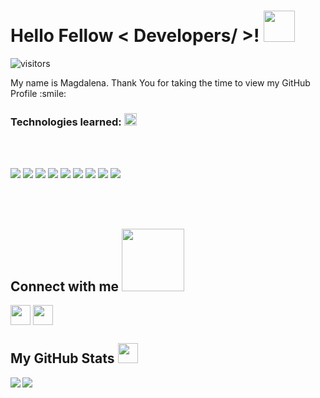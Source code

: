 ### <h1> Hello Fellow < Developers/ >! <img src = "https://raw.githubusercontent.com/MartinHeinz/MartinHeinz/master/wave.gif" width = 50px> </h1>
<p align='center'>

<p align='center'>

![visitors](https://visitor-badge.glitch.me/badge?page_id=magdakolaniak.magdakolaniak)

</p>
<div size='20px'> My name is Magdalena. Thank You for taking the time to view my GitHub Profile :smile: 
</div>
  <h3 align="left"> Technologies learned: <img src = "https://media2.giphy.com/media/QssGEmpkyEOhBCb7e1/giphy.gif?cid=ecf05e47a0n3gi1bfqntqmob8g9aid1oyj2wr3ds3mg700bl&rid=giphy.gif" width = 20px> </h3><br></br>



<p align = 'left'>
<img src="https://img.shields.io/badge/Bootstrap-563D7C?style=for-the-badge&logo=bootstrap&logoColor=white">
<img src = 'https://img.shields.io/badge/React-00599C?style=for-the-badge&logo=react&logoColor=white' />
<img src = 'https://img.shields.io/badge/JavaScript-ED8B00?style=for-the-badge&logo=javascript&logoColor=white' />
<img src = 'https://img.shields.io/badge/CSS%20-%23F37626.svg?&style=for-the-badge&logo=CSS&logoColor=white'/>
<img src = 'https://img.shields.io/badge/html%20-%23150458.svg?&style=for-the-badge&logo=html&logoColor=white'/>
<img src="https://img.shields.io/badge/GitHub-100000?style=for-the-badge&logo=github&logoColor=white">
<img src = 'https://img.shields.io/badge/PostgreSQL-00000F?style=for-the-badge&logo=postgresql&logoColor=white'/> 
<img src="https://img.shields.io/badge/Heroku-430098?style=for-the-badge&logo=heroku&logoColor=white">
<img src="https://img.shields.io/badge/Node.js-43853D?style=for-the-badge&logo=node.js&logoColor=white">


</p>
<br></br>
<h2> Connect with me <img src='https://raw.githubusercontent.com/ShahriarShafin/ShahriarShafin/main/Assets/handshake.gif' width="100px"> </h2>
<a href = 'https://www.linkedin.com/in/magda-kolaniak'> <img width = '32px' align= 'center' src="https://raw.githubusercontent.com/rahulbanerjee26/githubAboutMeGenerator/main/icons/linked-in-alt.svg"/></a> 
<a href = 'https://www.github.com/magdakolaniak'> <img width = '32px' align= 'center' src="https://raw.githubusercontent.com/rahulbanerjee26/githubAboutMeGenerator/main/icons/github.svg"/></a> 



<h2> My GitHub Stats <img src='https://media1.giphy.com/media/du3J3cXyzhj75IOgvA/giphy.gif?cid=ecf05e47x2g034i9pzwtzzsd3xgg2w9nr94t4tflbbgo3008&rid=giphy.gif' width='32px'> </h2>

<a href="https://github.com/anuraghazra/github-readme-stats">
<img align="left" src="https://github-readme-stats.vercel.app/api?username=magdakolaniak&count_private=true&show_icons=true&theme=dark" />
</a>
<a href="https://github.com/anuraghazra/convoychat">
<img align="center" src="https://github-readme-stats.vercel.app/api/top-langs/?username=magdakolaniak&theme=dark" />
</a>
